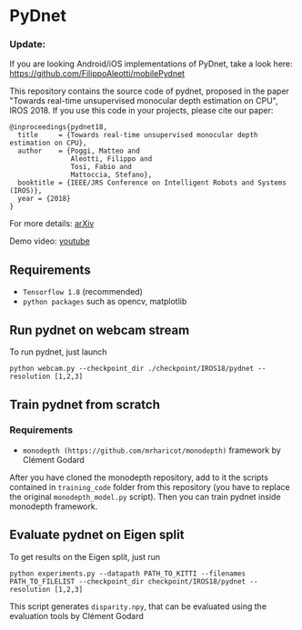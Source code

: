 # PyDnet

### Update: 
If you are looking Android/iOS implementations of PyDnet, take a look here:
https://github.com/FilippoAleotti/mobilePydnet

This repository contains the source code of pydnet, proposed in the paper "Towards real-time unsupervised monocular depth estimation on CPU", IROS 2018.
If you use this code in your projects, please cite our paper:

```
@inproceedings{pydnet18,
  title     = {Towards real-time unsupervised monocular depth estimation on CPU},
  author    = {Poggi, Matteo and
               Aleotti, Filippo and
               Tosi, Fabio and
               Mattoccia, Stefano},
  booktitle = {IEEE/JRS Conference on Intelligent Robots and Systems (IROS)},
  year = {2018}
}
```
For more details:
[arXiv](https://arxiv.org/abs/1806.11430)

Demo video:
[youtube](https://www.youtube.com/watch?v=Q6ao4Jrulns)

## Requirements

* `Tensorflow 1.8` (recommended) 
* `python packages` such as opencv, matplotlib

## Run pydnet on webcam stream

To run pydnet, just launch

```
python webcam.py --checkpoint_dir ./checkpoint/IROS18/pydnet --resolution [1,2,3]
```

## Train pydnet from scratch

### Requirements

* `monodepth (https://github.com/mrharicot/monodepth)` framework by Clément Godard

After you have cloned the monodepth repository, add to it the scripts contained in `training_code` folder from this repository (you have to replace the original `monodepth_model.py` script).
Then you can train pydnet inside monodepth framework.

## Evaluate pydnet on Eigen split

To get results on the Eigen split, just run

```
python experiments.py --datapath PATH_TO_KITTI --filenames PATH_TO_FILELIST --checkpoint_dir checkpoint/IROS18/pydnet --resolution [1,2,3]
```

This script generates `disparity.npy`, that can be evaluated using the evaluation tools by Clément Godard 
